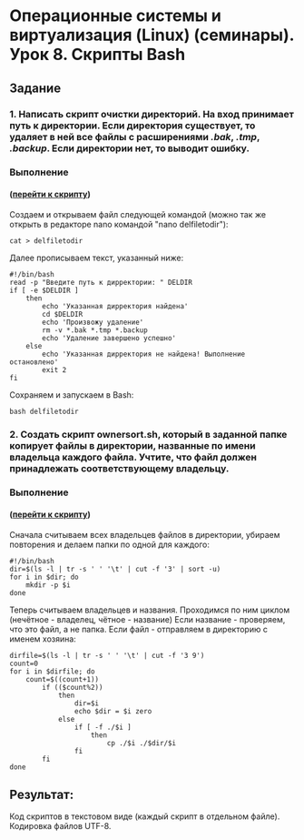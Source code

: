 # Операционные системы и виртуализация (Linux) (семинары). Урок 8. Скрипты Bash
## Задание

### 1. Написать скрипт **очистки директорий**. На вход принимает путь к директории. Если директория существует, то удаляет в ней все файлы с расширениями *.bak*, *.tmp*, *.backup*. Если директории нет, то **выводит ошибку**.

### Выполнение
#### ([перейти к скрипту]())
Создаем и открываем файл следующей командой (можно так же открыть в редакторе nano командой "nano delfiletodir"):
```
cat > delfiletodir
```
Далее прописываем текст, указанный ниже:

```
#!/bin/bash
read -p "Введите путь к дирректории: " DELDIR
if [ -e $DELDIR ]
    then
        echo 'Указанная дирректория найдена'
        cd $DELDIR
        echo 'Произвожу удаление'
        rm -v *.bak *.tmp *.backup
        echo 'Удаление завершено успешно'
    else
        echo 'Указанная дирректория не найдена! Выполнение остановлено'
        exit 2
fi
```
Сохраняем и запускаем в Bash:
```
bash delfiletodir
```

### 2. Создать скрипт **ownersort.sh**, который в заданной папке копирует файлы в директории, названные по имени владельца каждого файла. Учтите, что файл должен принадлежать соответствующему владельцу.

### Выполнение
#### ([перейти к скрипту]())

Сначала считываем всех владельцев файлов в директории, убираем повторения и делаем папки по одной для каждого:
```
#!/bin/bash
dir=$(ls -l | tr -s ' ' '\t' | cut -f '3' | sort -u)
for i in $dir; do
    mkdir -p $i
done
```
Теперь считываем владельцев и названия. Проходимся по ним циклом (нечётное - владелец, чётное - название)
Если название - проверяем, что это файл, а не папка. Если файл - отправляем в директорию с именем хозяина:
```
dirfile=$(ls -l | tr -s ' ' '\t' | cut -f '3 9')
count=0
for i in $dirfile; do
    count=$((count+1))
        if (($count%2))
            then
                dir=$i
                echo $dir = $i zero
            else
                if [ -f ./$i ]
                    then
                        cp ./$i ./$dir/$i
                fi
        fi
done
```

## Результат:
Код скриптов в текстовом виде (каждый скрипт в отдельном файле). Кодировка файлов UTF-8.